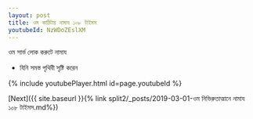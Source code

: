 ```yaml
---
layout: post
title: ওম কাঠিটায় নামায ১০৮ টাইমস
youtubeId: NzWDoZEslXM
---
```

 
 
 ওম সার্ভ লোক করুটে নামায  
 
 -  যিনি সমস্ত পৃথিবী সৃষ্টি করেন 
 
  
 
  
 
 
 
 
 
 


{% include youtubePlayer.html id=page.youtubeId %}
 
[Next]({{ site.baseurl }}{% link  split2/_posts/2019-03-01-ওম নিভিরুতাত্মানে নামায ১০৮ টাইমস.md%})
 
